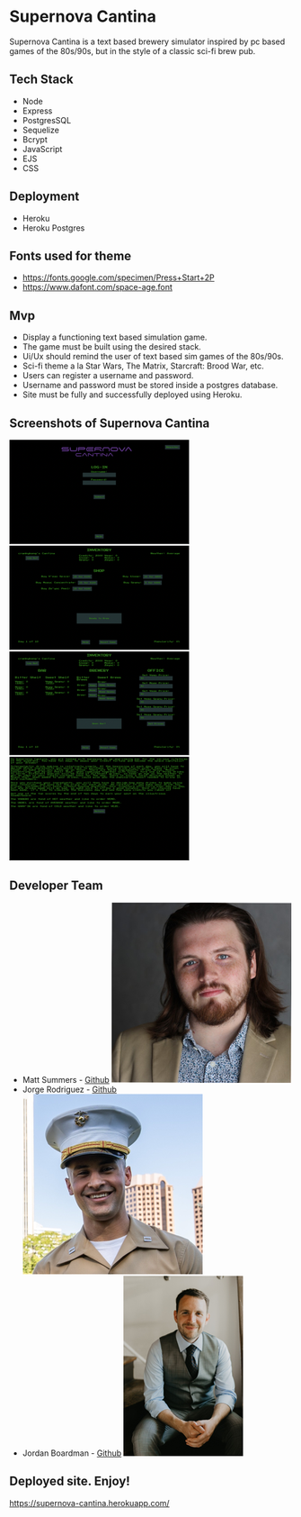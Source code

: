 # Supernova Cantina

Supernova Cantina is a text based brewery simulator inspired by pc based games of the 80s/90s, but in the style of a classic sci-fi brew pub.

## Tech Stack

- Node
- Express
- PostgresSQL
- Sequelize
- Bcrypt
- JavaScript
- EJS
- CSS

## Deployment

- Heroku
- Heroku Postgres

## Fonts used for theme

- https://fonts.google.com/specimen/Press+Start+2P
- https://www.dafont.com/space-age.font

## Mvp

- Display a functioning text based simulation game.
- The game must be built using the desired stack.
- Ui/Ux should remind the user of text based sim games of the 80s/90s.
- Sci-fi theme a la Star Wars, The Matrix, Starcraft: Brood War, etc.
- Users can register a username and password.
- Username and password must be stored inside a postgres database.
- Site must be fully and successfully deployed using Heroku.

## Screenshots of Supernova Cantina

<img src="./login.png">

<img src="./shop.png">

<img src="./brew.png">

<img src="./tutorial.png">

## Developer Team

- Matt Summers - [Github][1]
  <img src="./matt.png">
- Jorge Rodriguez - [Github][2]
  <img src="./jorge.png">
- Jordan Boardman - [Github][3]
  <img src="./jordan.png">

[1]: https://github.com/msummx
[2]: https://github.com/jorgerodriguez860
[3]: https://github.com/jordanboardman

## Deployed site. Enjoy!

https://supernova-cantina.herokuapp.com/
